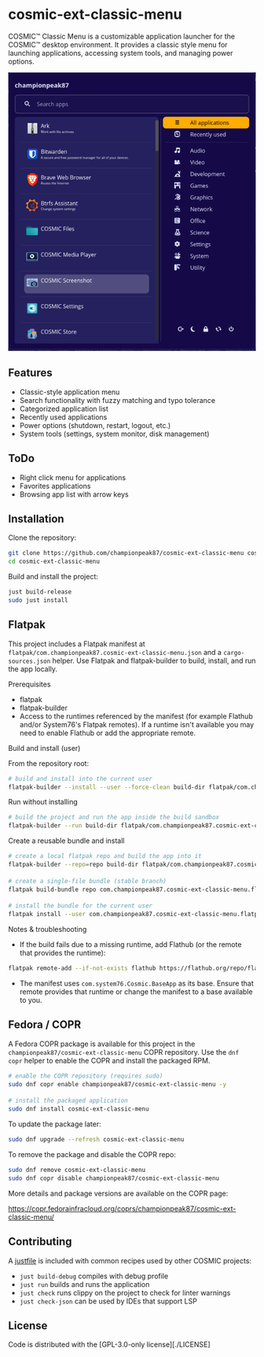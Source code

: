 # cosmic-ext-classic-menu

COSMIC™ Classic Menu is a customizable application launcher for the COSMIC™ desktop environment. It provides a classic style menu for launching applications, accessing system tools, and managing power options.

![COSMIC™ Classic Menu Screenshot](cosmic-ext-classic-menu.png)

## Features

- Classic-style application menu
- Search functionality with fuzzy matching and typo tolerance
- Categorized application list
- Recently used applications
- Power options (shutdown, restart, logout, etc.)
- System tools (settings, system monitor, disk management)

## ToDo

- Right click menu for applications
- Favorites applications
- Browsing app list with arrow keys

## Installation 

Clone the repository:

```bash
git clone https://github.com/championpeak87/cosmic-ext-classic-menu cosmic-ext-classic-menu
cd cosmic-ext-classic-menu
```

Build and install the project:

```bash
just build-release
sudo just install
```

## Flatpak

This project includes a Flatpak manifest at `flatpak/com.championpeak87.cosmic-ext-classic-menu.json` and a `cargo-sources.json` helper. Use Flatpak and flatpak-builder to build, install, and run the app locally.

Prerequisites

- flatpak
- flatpak-builder
- Access to the runtimes referenced by the manifest (for example Flathub and/or System76's Flatpak remotes). If a runtime isn't available you may need to enable Flathub or add the appropriate remote.

Build and install (user)

From the repository root:

```bash
# build and install into the current user
flatpak-builder --install --user --force-clean build-dir flatpak/com.championpeak87.cosmic-ext-classic-menu.json
```

Run without installing

```bash
# build the project and run the app inside the build sandbox
flatpak-builder --run build-dir flatpak/com.championpeak87.cosmic-ext-classic-menu.json com.championpeak87.cosmic-ext-classic-menu
```

Create a reusable bundle and install

```bash
# create a local flatpak repo and build the app into it
flatpak-builder --repo=repo build-dir flatpak/com.championpeak87.cosmic-ext-classic-menu.json --force-clean

# create a single-file bundle (stable branch)
flatpak build-bundle repo com.championpeak87.cosmic-ext-classic-menu.flatpak com.championpeak87.cosmic-ext-classic-menu stable

# install the bundle for the current user
flatpak install --user com.championpeak87.cosmic-ext-classic-menu.flatpak
```

Notes & troubleshooting

- If the build fails due to a missing runtime, add Flathub (or the remote that provides the runtime):

```bash
flatpak remote-add --if-not-exists flathub https://flathub.org/repo/flathub.flatpakrepo
```

- The manifest uses `com.system76.Cosmic.BaseApp` as its base. Ensure that remote provides that runtime or change the manifest to a base available to you.


## Fedora / COPR

A Fedora COPR package is available for this project in the `championpeak87/cosmic-ext-classic-menu` COPR repository. Use the `dnf copr` helper to enable the COPR and install the packaged RPM.

```bash
# enable the COPR repository (requires sudo)
sudo dnf copr enable championpeak87/cosmic-ext-classic-menu -y

# install the packaged application
sudo dnf install cosmic-ext-classic-menu
```

To update the package later:

```bash
sudo dnf upgrade --refresh cosmic-ext-classic-menu
```

To remove the package and disable the COPR repo:

```bash
sudo dnf remove cosmic-ext-classic-menu
sudo dnf copr disable championpeak87/cosmic-ext-classic-menu
```

More details and package versions are available on the COPR page:

https://copr.fedorainfracloud.org/coprs/championpeak87/cosmic-ext-classic-menu/

## Contributing

A [justfile](./justfile) is included with common recipes used by other COSMIC projects:

- `just build-debug` compiles with debug profile
- `just run` builds and runs the application
- `just check` runs clippy on the project to check for linter warnings
- `just check-json` can be used by IDEs that support LSP

## License

Code is distributed with the [GPL-3.0-only license][./LICENSE]

